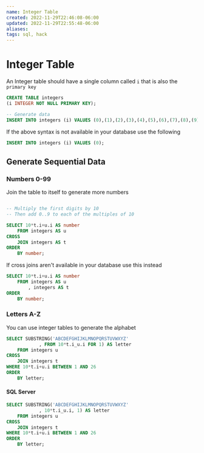 ```yaml
---
name: Integer Table
created: 2022-11-29T22:46:08-06:00
updated: 2022-11-29T22:55:48-06:00
aliases: 
tags: sql, hack
---
```

# Integer Table

An Integer table should have a single column called `i` that is also the  `primary key`

```sql
CREATE TABLE integers
(i INTEGER NOT NULL PRIMARY KEY);

-- Generate data
INSERT INTO integers (i) VALUES (0),(1),(2),(3),(4),(5),(6),(7),(8),(9);
```

If the above syntax is not available in your database use the following
```sql
INSERT INTO integers (i) VALUES (0);
```

## Generate Sequential Data

### Numbers 0-99

Join the table to itself to generate more numbers
```sql

-- Multiply the first digits by 10
-- Then add 0..9 to each of the multiples of 10

SELECT 10*t.i+u.i AS number
	FROM integers AS u
CROSS
	JOIN integers AS t
ORDER
	BY number;
```

If cross joins aren't available in your database use this instead
```sql
SELECT 10*t.i+u.i AS number
	FROM integers AS u
		, integers AS t
ORDER
	BY number;
```

### Letters A-Z

You can use integer tables to generate the alphabet
```sql
SELECT SUBSTRING('ABCDEFGHIJKLMNOPQRSTUVWXYZ'
			, FROM 10*t.i_u.i FOR 1) AS letter
	FROM integers u
CROSS
	JOIN integers t
WHERE 10*t.i+u.i BETWEEN 1 AND 26
ORDER
	BY letter;
```

#### SQL Server
```sql
SELECT SUBSTRING('ABCDEFGHIJKLMNOPQRSTUVWXYZ'
			, 10*t.i_u.i, 1) AS letter
	FROM integers u
CROSS
	JOIN integers t
WHERE 10*t.i+u.i BETWEEN 1 AND 26
ORDER
	BY letter;
```

